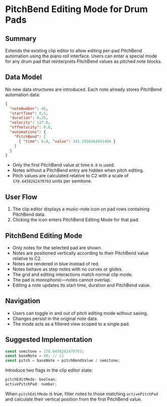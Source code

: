 # PitchBend Editing Mode for Drum Pads

## Summary
Extends the existing clip editor to allow editing per-pad PitchBend automation using the piano roll interface. Users can enter a special mode for any drum pad that reinterprets PitchBend values as pitched note blocks.

## Data Model
No new data structures are introduced. Each note already stores PitchBend automation data:

```json
{
  "noteNumber": 46,
  "startTime": 0.5,
  "duration": 0.25,
  "velocity": 127.0,
  "offVelocity": 0.0,
  "automations": {
    "PitchBend": [
      { "time": 0.0, "value": 341.2916564941406 }
    ]
  }
}
```

* Only the first PitchBend value at time `0.0` is used.
* Notes without a PitchBend entry are hidden when pitch editing.
* Pitch values are calculated relative to C2 with a scale of `170.6458282470703` units per semitone.

## User Flow
1. The clip editor displays a music-note icon on pad rows containing PitchBend data.
2. Clicking the icon enters PitchBend Editing Mode for that pad.

## PitchBend Editing Mode
* Only notes for the selected pad are shown.
* Notes are positioned vertically according to their PitchBend value relative to C2.
* Notes are rendered in blue instead of red.
* Notes behave as step notes with no curves or glides.
* The grid and editing interactions match normal clip mode.
* The pad is monophonic—notes cannot overlap.
* Editing a note updates its start time, duration and PitchBend value.

## Navigation
* Users can toggle in and out of pitch editing mode without saving.
* Changes persist in the original note data.
* The mode acts as a filtered view scoped to a single pad.

## Suggested Implementation
```javascript
const semitone = 170.6458282470703;
const baseNote = 48; // C2
const pitch = baseNote + pitchBendValue / semitone;
```
Introduce two flags in the clip editor state:

```javascript
pitchEditMode: boolean;
activePitchPad: number;
```
When `pitchEditMode` is true, filter notes to those matching `activePitchPad` and calculate their vertical position from the first PitchBend value.
